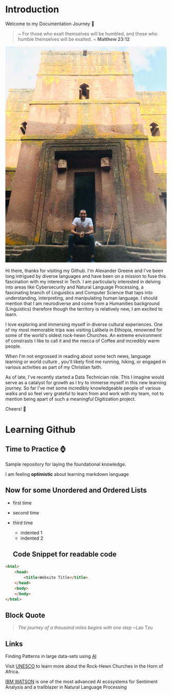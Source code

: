 # Introduction 


Welcome to my Documentation Journey  :wave:

> ~ For those who exalt themselves will be humbled, and those who humble themselves will be exalted. ~ **Matthew 23:12**

![Allx92_4](assets/Allx92_4.jpg)



Hi there, thanks for visiting my Github. I'm Alexander Greene and I've been long intrigued by diverse languages and have been on a  mission to fuse this fascination with my interest in Tech. I am particularly interested in delving into areas like Cybersecurity and Natural Language Processing, a fascinating branch of Linguistics and Computer Science that taps into understanding, interpreting, and manipulating human language. I should mention that I am neurodiverse and come from a Humanities background (Linguistics) therefore though the territory is relatively new, I am excited to learn.

I love exploring and immersing myself in diverse cultural experiences. One of my most memorable trips was visiting Lalibela in Ethiopia, renowned for some of the world's oldest rock-hewn Churches. An extreme environment of constrasts I like to call it and the mecca of Coffee and incredibly warm people.

When I'm not engrossed in reading about some tech news, language learning or world culture , you'll likely find me running, hiking, or engaged in various activities as part of my Christian faith.

As of late, I've recently started a Data Technician role. This I imagine would serve as a catalyst for growth as I try to immerse myself in this new learning journey. So far I've met some incredibly knowledgeable people of various walks and so feel very grateful to learn from and work with my team, not to mention being apart of such a meaningful Digitization project.

Cheers! :clinking_glasses:

# Learning Github
## Time to Practice :watch:
Sample repository for laying the foundational knowledge.

I am feeling **optimistic** about learning markdown language

## Now for some Unordered and Ordered Lists

- first time
- second time
- third time
  - indented 1
  - indented 2
 

  ## Code Snippet for readable code

```html
<html>
    <head>
        <title>Website Title</title>
    </head>
    <body>
    </body>
</html>
```

## Block Quote 
> _The journey of a thousand miles begins with one step_ ~Lao Tzu

## Links 
Finding Patterns in large data-sets using [AI](https://techcrunch.com/2024/02/06/synthetaic-claims-synthetic-data-is-as-good-as-the-real-thing-when-it-comes-to-ai/)

Visit [UNESCO](https://whc.unesco.org/en/list/18/) to learn more about the Rock-Hewn Churches in the Horn of Africa.

[IBM WATSON](https://www.ibm.com/watson) is one of the most advanced AI ecosystems for Sentiment Analysis and a trailblazer in Natural Language Processing 


